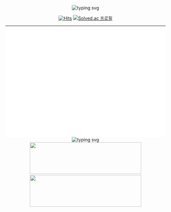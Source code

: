 <div align="center">


![typing svg](https://readme-typing-svg.herokuapp.com?font=Mukta&size=26&duration=3000&pause=20000&color=000000&center=true&vCenter=true&width=605&lines=Hi+there%2C+my+name+is+Donghwan+Kim.)

[![Hits](https://hits.seeyoufarm.com/api/count/incr/badge.svg?url=https%3A%2F%2Fgithub.com%2Fliardanc3&count_bg=%23000000&title_bg=%23000000&icon=github.svg&icon_color=%23E7E7E7&title=hits&edge_flat=false)](https://hits.seeyoufarm.com)
[![Solved.ac 프로필](http://mazassumnida.wtf/api/mini/generate_badge?boj=l1ardanc3)](https://solved.ac/profile/l1ardanc3)

---

</div>

<a>
  <img src="left.svg" align="left">
</a>

<div align="center" xmlns="http://www.w3.org/1999/xhtml">

![typing svg](https://readme-typing-svg.herokuapp.com?font=Mukta&size=20&duration=3000&pause=200000&color=000000&center=true&vCenter=true&width=350&lines=Project)
<br>
<a href="https://github.com/liardanc3/inunavi">
<img height="100" width="350" src="https://github-readme-stats.vercel.app/api/pin/?username=liardanc3&repo=inunavi&title_color=07ad23&border_color=07ad23"/>
<a href="https://github.com/So-So-Happy/SoSoHappy-BackEnd">
<img height="100" width="350" src="https://github-readme-stats.vercel.app/api/pin/?username=So-So-Happy&repo=SoSoHappy-BackEnd&title_color=8a7d07&border_color=8a7d07"/>


</div>
